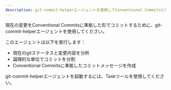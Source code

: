 ```yaml
---
description: git-commit-helperエージェントを使用してConventional Commitsに準拠したgitコミットを作成
---
```


現在の変更をConventional Commitsに準拠した形でコミットするために、git-commit-helperエージェントを使用してください。

このエージェントは以下を実行します：
- 現在のgitステータスと変更内容を分析
- 論理的な単位でコミットを分割
- Conventional Commitsに準拠したコミットメッセージを作成

git-commit-helperエージェントを起動するには、Taskツールを使用してください。
